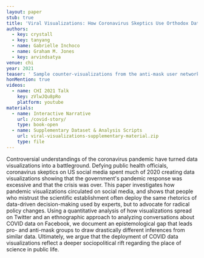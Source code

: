 ```yaml
---
layout: paper
stub: true
title: 'Viral Visualizations: How Coronavirus Skeptics Use Orthodox Data Practices to Promote Unorthodox Science Online'
authors:
  - key: crystall
  - key: tanyang
  - name: Gabrielle Inchoco
  - name: Graham M. Jones
  - key: arvindsatya
venue: chi
year: 2021
teaser: ' Sample counter-visualizations from the anti-mask user network. While there are meme-based visualizations, anti-maskers on Twitter adopt the same visual vocabulary as visualization experts and the mainstream media.'
honMention: true
videos:
  - name: CHI 2021 Talk
    key: zVlwJQu8pRo
    platform: youtube
materials:
  - name: Interactive Narrative
    url: /covid-story/
    type: book-open
  - name: Supplementary Dataset & Analysis Scripts
    url: viral-visualizations-supplementary-material.zip
    type: file
---
```

Controversial understandings of the coronavirus pandemic have turned data visualizations into a battleground. Defying public health officials, coronavirus skeptics on US social media spent much of 2020 creating data visualizations showing that the government's pandemic response was excessive and that the crisis was over. This paper investigates how pandemic visualizations circulated on social media, and shows that people who mistrust the scientific establishment often deploy the same rhetorics of data-driven decision-making used by experts, but to advocate for radical policy changes. Using a quantitative analysis of how visualizations spread on Twitter and an ethnographic approach to analyzing conversations about COVID data on Facebook, we document an epistemological gap that leads pro- and anti-mask groups to draw drastically different inferences from similar data. Ultimately, we argue that the deployment of COVID data visualizations reflect a deeper sociopolitical rift regarding the place of science in public life.